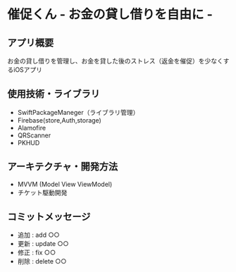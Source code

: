 # 催促くん - お金の貸し借りを自由に - 

## アプリ概要
お金の貸し借りを管理し、お金を貸した後のストレス（返金を催促）を少なくするiOSアプリ

## 使用技術・ライブラリ
- SwiftPackageManeger（ライブラリ管理）
- Firebase(store,Auth,storage)
- Alamofire
- QRScanner
- PKHUD

## アーキテクチャ・開発方法
- MVVM (Model View ViewModel)
- チケット駆動開発

## コミットメッセージ
- 追加 : add ○○
- 更新 : update ○○
- 修正 : fix ○○
- 削除 : delete ○○

